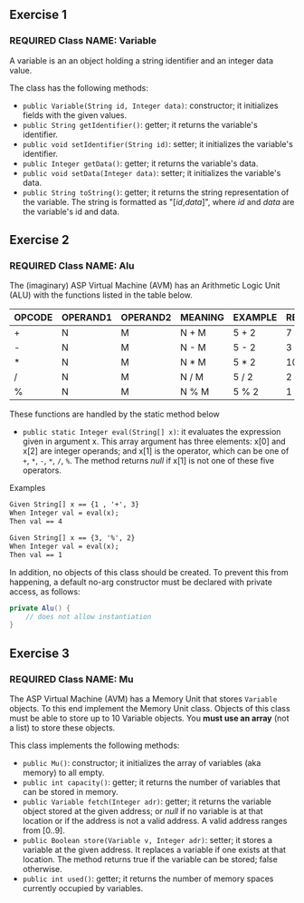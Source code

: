 ## Exercise 1
### REQUIRED Class NAME: Variable
A variable is an an object holding a string identifier and an integer data value.

The class has the following methods:
- `public Variable(String id, Integer data)`: constructor; it initializes fields with the given values.
- `public String getIdentifier()`: getter; it returns the variable's identifier.
- `public void setIdentifier(String id)`: setter; it initializes the variable's identifier.
- `public Integer getData()`: getter; it returns the variable's data.
- `public void setData(Integer data)`: setter; it initializes the variable's data.
- `public String toString()`: getter; it returns the string representation of the variable. The string is formatted as "[*id*,*data*]", where *id* and *data* are the variable's id and data.

## Exercise 2
### REQUIRED Class NAME: Alu
The (imaginary) ASP Virtual Machine (AVM) has an Arithmetic Logic Unit (ALU) with the functions listed in the table below.

| OPCODE | OPERAND1 | OPERAND2 | MEANING | EXAMPLE | RESULT |
| ------ | -------- | -------- | ------- | ------- | ------ |
| +      | N        | M        | N + M   | 5 + 2   | 7      |
| -      | N        | M        | N - M   | 5 - 2   | 3      |
| *      | N        | M        | N * M   | 5 * 2   | 10     |
| /      | N        | M        | N / M   | 5 / 2   | 2      |
| %      | N        | M        | N % M   | 5 % 2   | 1      |

These functions are handled by the static method below
- `public static Integer eval(String[] x)`: it evaluates the expression given in argument x. This array argument has three elements: x[0] and x[2] are integer operands; and x[1] is the operator, which can be one of `+`, `*`, `-`, `*`, `/`, `%`. The method returns *null* if x[1] is not one of these five operators.

Examples
```markdown
Given String[] x == {1 , '+', 3}
When Integer val = eval(x);
Then val == 4
```
```markdown
Given String[] x == {3, '%', 2}
When Integer val = eval(x);
Then val == 1
```
In addition, no objects of this class should be created. To prevent this from happening, a default no-arg constructor must be declared with private access, as follows:
```java
private Alu() {
    // does not allow instantiation
}
```

## Exercise 3
### REQUIRED Class NAME: Mu
The ASP Virtual Machine (AVM) has a Memory Unit that stores `Variable` objects. To this end implement the Memory Unit class. Objects of this class must be able to store up to 10 Variable objects. You **must use an array** (not a list) to store these objects.

This class implements the following methods:
- `public Mu()`: constructor; it initializes the array of variables (aka memory) to all empty.
- `public int capacity()`: getter; it returns the number of variables that can be stored in memory.
- `public Variable fetch(Integer adr)`: getter; it returns the variable object stored at the given address; or *null* if no variable is at that location or if the address is not a valid address. A valid address ranges from [0..9].
- `public Boolean store(Variable v, Integer adr)`: setter; it stores a variable at the given address. It replaces a variable if one exists at that location. The method returns true if the variable can be stored; false otherwise.
- `public int used()`: getter; it returns the number of memory spaces currently occupied by variables.
